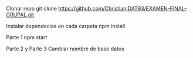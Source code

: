 Clonar repo
git clone https://github.com/ChristianIDAT93/EXAMEN-FINAL-GRUPAL.git

Instalar dependecias en cada carpeta
npm install

Parte 1
npm start

Parte 2 y Parte 3
Cambiar nombre de base datos